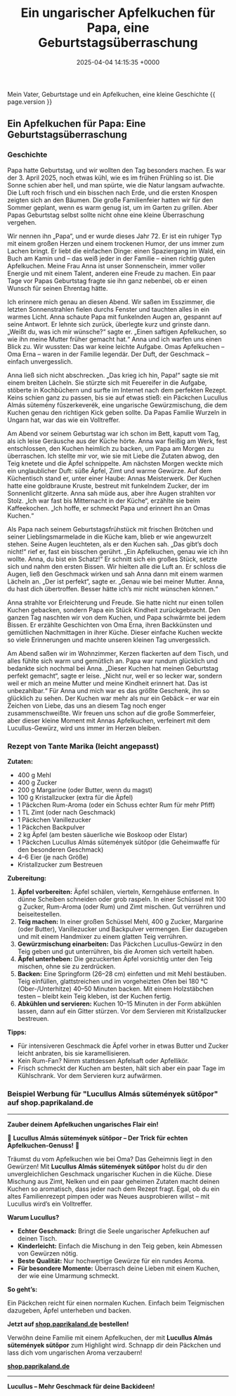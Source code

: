 ﻿---
title: Ein ungarischer Apfelkuchen für Papa, eine Geburtstagsüberraschung
date: 2025-04-04 14:15:35 +0000
categories: familie
tags: [familie, gemini-pro]
ai: [gemini-pro, 2025-04-04]
version: 0.6.2
---
<!-- excerpt-start -->
Mein Vater, Geburtstage und ein Apfelkuchen, eine kleine Geschichte {{ page.version }}
<!-- excerpt-end -->

## Ein Apfelkuchen für Papa: Eine Geburtstagsüberraschung
### Geschichte

Papa hatte Geburtstag, und wir wollten den Tag besonders machen. Es war der 3. April 2025, noch etwas kühl, wie es im frühen Frühling so ist. Die Sonne schien aber hell, und man spürte, wie die Natur langsam aufwachte. Die Luft roch frisch und ein bisschen nach Erde, und die ersten Knospen zeigten sich an den Bäumen. Die große Familienfeier hatten wir für den Sommer geplant, wenn es warm genug ist, um im Garten zu grillen. Aber Papas Geburtstag selbst sollte nicht ohne eine kleine Überraschung vergehen.

Wir nennen ihn „Papa“, und er wurde dieses Jahr 72. Er ist ein ruhiger Typ mit einem großen Herzen und einem trockenen Humor, der uns immer zum Lachen bringt. Er liebt die einfachen Dinge: einen Spaziergang im Wald, ein Buch am Kamin und – das weiß jeder in der Familie – einen richtig guten Apfelkuchen. Meine Frau Anna ist unser Sonnenschein, immer voller Energie und mit einem Talent, anderen eine Freude zu machen. Ein paar Tage vor Papas Geburtstag fragte sie ihn ganz nebenbei, ob er einen Wunsch für seinen Ehrentag hätte.

Ich erinnere mich genau an diesen Abend. Wir saßen im Esszimmer, die letzten Sonnenstrahlen fielen durchs Fenster und tauchten alles in ein warmes Licht. Anna schaute Papa mit funkelnden Augen an, gespannt auf seine Antwort. Er lehnte sich zurück, überlegte kurz und grinste dann. „Weißt du, was ich mir wünsche?“ sagte er. „Einen saftigen Apfelkuchen, so wie ihn meine Mutter früher gemacht hat.“ Anna und ich warfen uns einen Blick zu. Wir wussten: Das war keine leichte Aufgabe. Omas Apfelkuchen – Oma Erna – waren in der Familie legendär. Der Duft, der Geschmack – einfach unvergesslich.

Anna ließ sich nicht abschrecken. „Das krieg ich hin, Papa!“ sagte sie mit einem breiten Lächeln. Sie stürzte sich mit Feuereifer in die Aufgabe, stöberte in Kochbüchern und surfte im Internet nach dem perfekten Rezept. Keins schien ganz zu passen, bis sie auf etwas stieß: ein Päckchen Lucullus Almás sütemény fűszerkeverék, eine ungarische Gewürzmischung, die dem Kuchen genau den richtigen Kick geben sollte. Da Papas Familie Wurzeln in Ungarn hat, war das wie ein Volltreffer.

Am Abend vor seinem Geburtstag war ich schon im Bett, kaputt vom Tag, als ich leise Geräusche aus der Küche hörte. Anna war fleißig am Werk, fest entschlossen, den Kuchen heimlich zu backen, um Papa am Morgen zu überraschen. Ich stellte mir vor, wie sie mit Liebe die Zutaten abwog, den Teig knetete und die Äpfel schnippelte. Am nächsten Morgen weckte mich ein unglaublicher Duft: süße Äpfel, Zimt und warme Gewürze. Auf dem Küchentisch stand er, unter einer Haube: Annas Meisterwerk. Der Kuchen hatte eine goldbraune Kruste, bestreut mit funkelndem Zucker, der im Sonnenlicht glitzerte. Anna sah müde aus, aber ihre Augen strahlten vor Stolz. „Ich war fast bis Mitternacht in der Küche“, erzählte sie beim Kaffeekochen. „Ich hoffe, er schmeckt Papa und erinnert ihn an Omas Kuchen.“

Als Papa nach seinem Geburtstagsfrühstück mit frischen Brötchen und seiner Lieblingsmarmelade in die Küche kam, blieb er wie angewurzelt stehen. Seine Augen leuchteten, als er den Kuchen sah. „Das gibt’s doch nicht!“ rief er, fast ein bisschen gerührt. „Ein Apfelkuchen, genau wie ich ihn wollte. Anna, du bist ein Schatz!“ Er schnitt sich ein großes Stück, setzte sich und nahm den ersten Bissen. Wir hielten alle die Luft an. Er schloss die Augen, ließ den Geschmack wirken und sah Anna dann mit einem warmen Lächeln an. „Der ist perfekt“, sagte er. „Genau wie bei meiner Mutter. Anna, du hast dich übertroffen. Besser hätte ich’s mir nicht wünschen können.“

Anna strahlte vor Erleichterung und Freude. Sie hatte nicht nur einen tollen Kuchen gebacken, sondern Papa ein Stück Kindheit zurückgebracht. Den ganzen Tag naschten wir von dem Kuchen, und Papa schwärmte bei jedem Bissen. Er erzählte Geschichten von Oma Erna, ihren Backkünsten und gemütlichen Nachmittagen in ihrer Küche. Dieser einfache Kuchen weckte so viele Erinnerungen und machte unseren kleinen Tag unvergesslich.

Am Abend saßen wir im Wohnzimmer, Kerzen flackerten auf dem Tisch, und alles fühlte sich warm und gemütlich an. Papa war rundum glücklich und bedankte sich nochmal bei Anna. „Dieser Kuchen hat meinen Geburtstag perfekt gemacht“, sagte er leise. „Nicht nur, weil er so lecker war, sondern weil er mich an meine Mutter und meine Kindheit erinnert hat. Das ist unbezahlbar.“ Für Anna und mich war es das größte Geschenk, ihn so glücklich zu sehen. Der Kuchen war mehr als nur ein Gebäck – er war ein Zeichen von Liebe, das uns an diesem Tag noch enger zusammenschweißte. Wir freuen uns schon auf die große Sommerfeier, aber dieser kleine Moment mit Annas Apfelkuchen, verfeinert mit dem Lucullus-Gewürz, wird uns immer im Herzen bleiben.

### Rezept von Tante Marika (leicht angepasst)

**Zutaten:**

- 400 g Mehl
- 400 g Zucker
- 200 g Margarine (oder Butter, wenn du magst)
- 100 g Kristallzucker (extra für die Äpfel)
- 1 Päckchen Rum-Aroma (oder ein Schuss echter Rum für mehr Pfiff)
- 1 TL Zimt (oder nach Geschmack)
- 1 Päckchen Vanillezucker
- 1 Päckchen Backpulver
- 2 kg Äpfel (am besten säuerliche wie Boskoop oder Elstar)
- 1 Päckchen Lucullus Almás sütemények sütőpor (die Geheimwaffe für den besonderen Geschmack)
- 4–6 Eier (je nach Größe)
- Kristallzucker zum Bestreuen

**Zubereitung:**

1. **Äpfel vorbereiten:** Äpfel schälen, vierteln, Kerngehäuse entfernen. In dünne Scheiben schneiden oder grob raspeln. In einer Schüssel mit 100 g Zucker, Rum-Aroma (oder Rum) und Zimt mischen. Gut verrühren und beiseitestellen.
2. **Teig machen:** In einer großen Schüssel Mehl, 400 g Zucker, Margarine (oder Butter), Vanillezucker und Backpulver vermengen. Eier dazugeben und mit einem Handmixer zu einem glatten Teig verrühren.
3. **Gewürzmischung einarbeiten:** Das Päckchen Lucullus-Gewürz in den Teig geben und gut unterrühren, bis die Aromen sich verteilt haben.
4. **Äpfel unterheben:** Die gezuckerten Äpfel vorsichtig unter den Teig mischen, ohne sie zu zerdrücken.
5. **Backen:** Eine Springform (26–28 cm) einfetten und mit Mehl bestäuben. Teig einfüllen, glattstreichen und im vorgeheizten Ofen bei 180 °C (Ober-/Unterhitze) 40–50 Minuten backen. Mit einem Holzstäbchen testen – bleibt kein Teig kleben, ist der Kuchen fertig.
6. **Abkühlen und servieren:** Kuchen 10–15 Minuten in der Form abkühlen lassen, dann auf ein Gitter stürzen. Vor dem Servieren mit Kristallzucker bestreuen.

**Tipps:**

- Für intensiveren Geschmack die Äpfel vorher in etwas Butter und Zucker leicht anbraten, bis sie karamellisieren.
- Kein Rum-Fan? Nimm stattdessen Apfelsaft oder Apfellikör.
- Frisch schmeckt der Kuchen am besten, hält sich aber ein paar Tage im Kühlschrank. Vor dem Servieren kurz aufwärmen.

### Beispiel Werbung für "Lucullus Almás sütemények sütőpor" auf shop.paprikaland.de

---

**Zauber deinem Apfelkuchen ungarisches Flair ein!**

🍎 **Lucullus Almás sütemények sütőpor – Der Trick für echten Apfelkuchen-Genuss!** 🍎

Träumst du vom Apfelkuchen wie bei Oma? Das Geheimnis liegt in den Gewürzen! Mit **Lucullus Almás sütemények sütőpor** holst du dir den unvergleichlichen Geschmack ungarischer Kuchen in die Küche. Diese Mischung aus Zimt, Nelken und ein paar geheimen Zutaten macht deinen Kuchen so aromatisch, dass jeder nach dem Rezept fragt. Egal, ob du ein altes Familienrezept pimpen oder was Neues ausprobieren willst – mit Lucullus wird’s ein Volltreffer.

**Warum Lucullus?**

- **Echter Geschmack:** Bringt die Seele ungarischer Apfelkuchen auf deinen Tisch.
- **Kinderleicht:** Einfach die Mischung in den Teig geben, kein Abmessen von Gewürzen nötig.
- **Beste Qualität:** Nur hochwertige Gewürze für ein rundes Aroma.
- **Für besondere Momente:** Überrasch deine Lieben mit einem Kuchen, der wie eine Umarmung schmeckt.

**So geht’s:**

Ein Päckchen reicht für einen normalen Kuchen. Einfach beim Teigmischen dazugeben, Äpfel unterheben und backen.

**Jetzt auf [shop.paprikaland.de](https://shop.paprikaland.de) bestellen!**

Verwöhn deine Familie mit einem Apfelkuchen, der mit **Lucullus Almás sütemények sütőpor** zum Highlight wird. Schnapp dir dein Päckchen und lass dich vom ungarischen Aroma verzaubern!

**[shop.paprikaland.de](https://shop.paprikaland.de)**

---

**Lucullus – Mehr Geschmack für deine Backideen!**